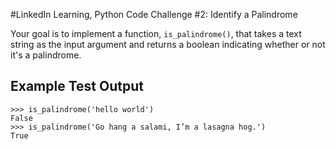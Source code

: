 #LinkedIn Learning, Python Code Challenge #2: Identify a Palindrome

Your goal is to implement a function, `is_palindrome()`, that takes a text string as the input argument and returns a boolean indicating whether or not it's a palindrome.

## Example Test Output
```console
>>> is_palindrome('hello world')
False
>>> is_palindrome('Go hang a salami, I’m a lasagna hog.')
True
```

